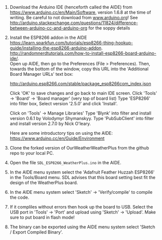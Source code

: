 1. Download the Arduino IDE (henceforth called the AIDE) from  <https://www.arduino.cc/en/Main/Software>, version 1.6.8 at the time of writing. Be careful to not download from www.arduino.org! See <http://arduino.stackexchange.com/questions/11824/difference-between-arduino-cc-and-arduino-org> for the soppy details

1. Install the ESP8266 addon in the AIDE   <https://learn.sparkfun.com/tutorials/esp8266-thing-hookup-guide/installing-the-esp8266-arduino-addon>.   
<http://randomnerdtutorials.com/how-to-install-esp8266-board-arduino-ide/>.  
Open up AIDE, then go to the Preferences (File > Preferences). Then, towards the bottom of the window, copy this URL into the 'Additional Board Manager URLs' text box:

    http://arduino.esp8266.com/stable/package_esp8266com_index.json

    Click 'OK' to save changes and go back to main IDE screen.
    Click 'Tools' -> 'Board' -> 'Board manager' (very top of board list)
    Type 'ESP8266' into filter box, Select version '2.5.0' and click 'Install'.

    Click on 'Tools' -> Manage Libraries'
    Type 'Blynk' into filter and install version 0.6.1 by Volodymyr Shymanskyy.
    Type 'PubSubClient' into filter and install version 2.7.0 by Nick O'leary.

    Here are some introductory tips on using the AIDE: <https://www.arduino.cc/en/Guide/Environment>

1. Clone the forked version of OurWeatherWeatherPlus from the github repo to your local PC.

1. Open the file `SDL_ESP8266_WeatherPlus.ino` in the AIDE.

1. In the AIDE menu system select the 'Adafruit Feather Huzzah ESP8266' in the Tools/Board menu. SDL advises that this board setting best fit the design of the WeatherPlus board.

1. In the AIDE menu system select 'Sketch' -> 'Verify/compile' to compile the code.

1. If it compliles without errors then hook up the board to USB. Select the USB port in 'Tools' -> 'Port' and upload using 'Sketch' -> 'Upload'. Make sure to put board in flash mode! 

1. The binary can be exported using the AIDE menu system select 'Sketch / Export Compiled Binary'.
